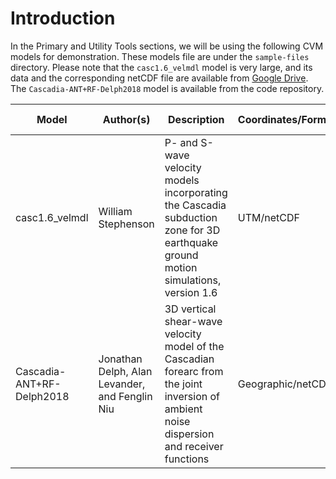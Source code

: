 # Introduction

In the Primary and Utility Tools sections, we will be using the following CVM models for demonstration. These models file are under the `sample-files` directory. Please note that the `casc1.6_velmdl` model is very large, and its data and the corresponding netCDF file are available from [Google Drive](https://drive.google.com/drive/folders/1JTN0GAf25IIFBqkTMmZCTL50VnTjiiFd?usp=sharing). The `Cascadia-ANT+RF-Delph2018` model is available from the code repository.

| Model                     | Author(s)                                      | Description                                                                                                                                | Coordinates/Format | Model Page                                                                |
| ------------------------- | ---------------------------------------------- | ------------------------------------------------------------------------------------------------------------------------------------------ | ------------------ | ------------------------------------------------------------------------- |
| casc1.6_velmdl            | William Stephenson                             | P- and S-wave velocity models incorporating the Cascadia subduction zone for 3D earthquake ground motion simulations, version 1.6          | UTM/netCDF         | [USGS](https://www.sciencebase.gov/catalog/item/59f1e68be4b0220bbd9dd4b4) |
| Cascadia-ANT+RF-Delph2018 | Jonathan Delph, Alan Levander, and Fenglin Niu | 3D vertical shear-wave velocity model of the Cascadian forearc from the joint inversion of ambient noise dispersion and receiver functions | Geographic/netCDF  | [EMC](https://doi.org/10.17611/DP/CASCADIAANTRFD2018)                     |
